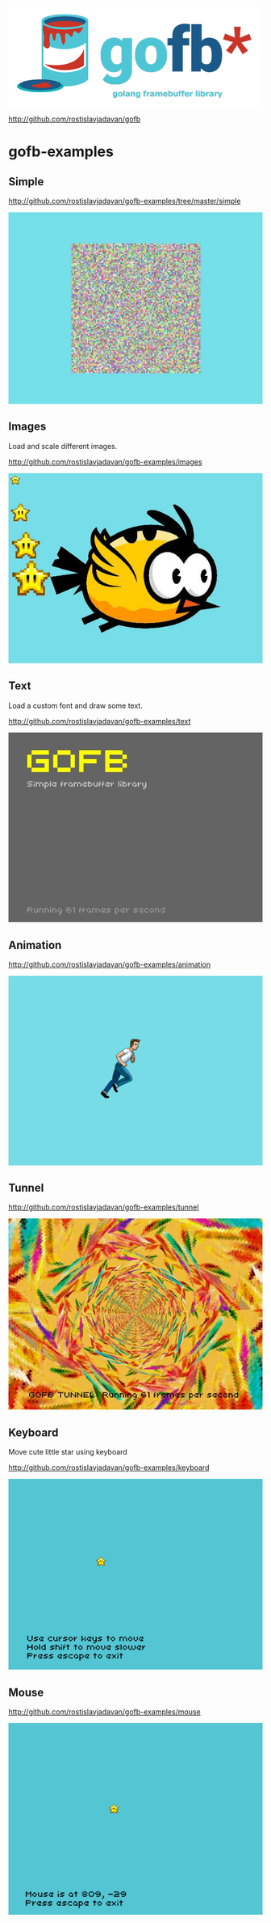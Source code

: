 ![](gofb_500.png)

http://github.com/rostislavjadavan/gofb

# gofb-examples

## Simple

http://github.com/rostislavjadavan/gofb-examples/tree/master/simple

![](simple/preview.jpg)

## Images

Load and scale different images.

http://github.com/rostislavjadavan/gofb-examples/images

![](images/preview.jpg)

## Text

Load a custom font and draw some text.

http://github.com/rostislavjadavan/gofb-examples/text

![](text/preview.jpg)

## Animation

http://github.com/rostislavjadavan/gofb-examples/animation

![](animation/preview.gif)

## Tunnel

http://github.com/rostislavjadavan/gofb-examples/tunnel

![](tunnel/preview.jpg)

## Keyboard

Move cute little star using keyboard

http://github.com/rostislavjadavan/gofb-examples/keyboard

![](keyboard/preview.gif)

## Mouse

http://github.com/rostislavjadavan/gofb-examples/mouse

![](mouse/preview.gif)